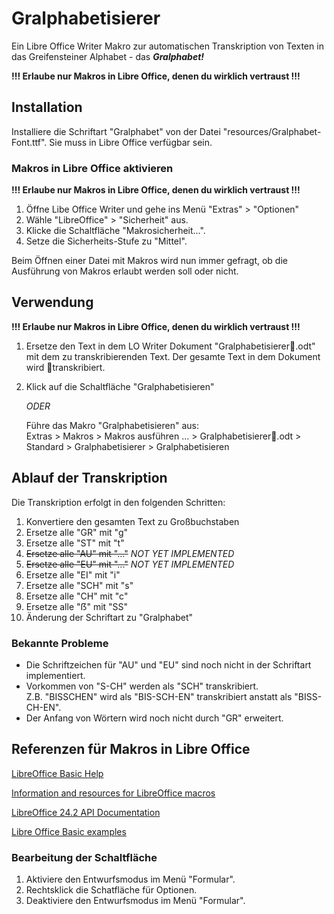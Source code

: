 # Gralphabetisierer

Ein Libre Office Writer Makro zur automatischen Transkription von Texten in das Greifensteiner Alphabet - das **_Gralphabet!_**

**!!! Erlaube nur Makros in Libre Office, denen du wirklich vertraust !!!**


## Installation

Installiere die Schriftart "Gralphabet" von der Datei "resources/Gralphabet-Font.ttf".
Sie muss in Libre Office verfügbar sein.


### Makros in Libre Office aktivieren

**!!! Erlaube nur Makros in Libre Office, denen du wirklich vertraust !!!**

1. Öffne Libe Office Writer und gehe ins Menü "Extras" > "Optionen"
2. Wähle "LibreOffice" > "Sicherheit" aus.
3. Klicke die Schaltfläche "Makrosicherheit...".
3. Setze die Sicherheits-Stufe zu "Mittel".

Beim Öffnen einer Datei mit Makros wird nun immer gefragt, ob die Ausführung von Makros erlaubt werden soll oder nicht.


## Verwendung

**!!! Erlaube nur Makros in Libre Office, denen du wirklich vertraust !!!**

1. Ersetze den Text in dem LO Writer Dokument "Gralphabetisierer.odt" mit dem zu transkribierenden Text.
   Der gesamte Text in dem Dokument wird transkribiert.
   
2. Klick auf die Schaltfläche "Gralphabetisieren"
	
   *ODER*
   
   Führe das Makro "Gralphabetisieren" aus: \
   Extras > Makros > Makros ausführen ... > Gralphabetisierer.odt > Standard > Gralphabetisierer > Gralphabetisieren
  
  
## Ablauf der Transkription

Die Transkription erfolgt in den folgenden Schritten:

 1. Konvertiere den gesamten Text zu Großbuchstaben
 2. Ersetze alle "GR" mit "g"
 3. Ersetze alle "ST" mit "t"
 4. ~~Ersetze alle "AU" mit "..."~~ *NOT YET IMPLEMENTED*
 5. ~~Ersetze alle "EU" mit "..."~~ *NOT YET IMPLEMENTED*
 6. Ersetze alle "EI" mit "i"
 7. Ersetze alle "SCH" mit "s"
 8. Ersetze alle "CH" mit "c"
 9. Ersetze alle "ẞ" mit "SS"
10. Änderung der Schriftart zu "Gralphabet"


### Bekannte Probleme

- Die Schriftzeichen für "AU" und "EU" sind noch nicht in der Schriftart implementiert.
- Vorkommen von "S-CH" werden als "SCH" transkribiert. \
   Z.B. "BISSCHEN" wird als "BIS-SCH-EN" transkribiert anstatt als "BISS-CH-EN".
- Der Anfang von Wörtern wird noch nicht durch "GR" erweitert.


## Referenzen für Makros in Libre Office
[LibreOffice Basic Help](https://help.libreoffice.org/latest/en-US/text/sbasic/shared/main0601.html?DbPAR=BASIC)

[Information and resources for LibreOffice macros](https://wiki.documentfoundation.org/Macros)

[LibreOffice 24.2 API Documentation](https://api.libreoffice.org/)

[Libre Office Basic examples](https://api.libreoffice.org/examples/examples.html#Basic_examples)


### Bearbeitung der Schaltfläche

1. Aktiviere den Entwurfsmodus im Menü "Formular".
2. Rechtsklick die Schatfläche für Optionen.
1. Deaktiviere den Entwurfsmodus im Menü "Formular".
